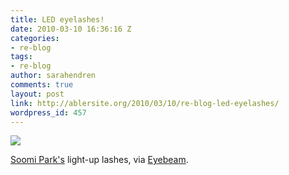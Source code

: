 ```yaml
---
title: LED eyelashes!
date: 2010-03-10 16:36:16 Z
categories:
- re-blog
tags:
- re-blog
author: sarahendren
comments: true
layout: post
link: http://ablersite.org/2010/03/10/re-blog-led-eyelashes/
wordpress_id: 457
---
```


[![](http://ablersite.files.wordpress.com/2010/03/led_eyelashes.jpg)](http://ablersite.files.wordpress.com/2010/03/led_eyelashes.jpg)

[Soomi Park's](http://soomipark.com/) light-up lashes, via [Eyebeam](http://eyebeam.org/reblog/10-02-03/make-online-led-eyelashes).
